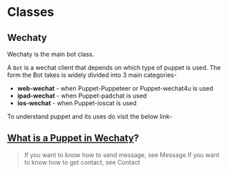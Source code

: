 # Classes

## Wechaty

Wechaty is the main bot class.

A `Bot` is a wechat client that  depends on which  type of puppet is used. The form the Bot takes is widely divided into 3 main categories-

* **web-wechat** - when Puppet-Puppeteer or Puppet-wechat4u is used  
* **ipad-wechat** - when Puppet-padchat is used
* **ios-wechat** - when  Puppet-ioscat is used

To understand puppet and its uses do visit the below link-

## [What is a Puppet in Wechaty](https://github.com/wechaty/wechaty-getting-started/wiki/FAQ-EN#31-what-is-a-puppet-in-wechaty)?

> If you want to know how to send message, see Message
> If you want to know how to get contact, see Contact
